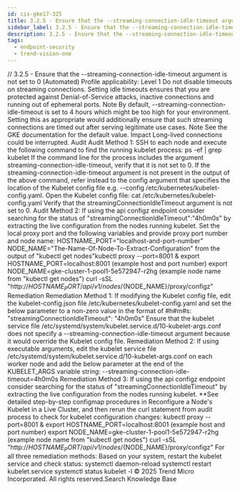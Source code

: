 ```yaml
---
id: cis-gke17-325
title: 3.2.5 - Ensure that the --streaming-connection-idle-timeout argument is not set to 0 (Automated)
sidebar_label: 3.2.5 - Ensure that the --streaming-connection-idle-timeout argument is not set to 0 (Automated)
description: 3.2.5 - Ensure that the --streaming-connection-idle-timeout argument is not set to 0 (Automated)
tags:
  - endpoint-security
  - trend-vision-one
---
```


/*<![CDATA[*/ $('#title').html($('meta[name=map-description]').attr('content')); /*]]>*/ 3.2.5 - Ensure that the --streaming-connection-idle-timeout argument is not set to 0 (Automated) Profile applicability: Level 1 Do not disable timeouts on streaming connections. Setting idle timeouts ensures that you are protected against Denial-of-Service attacks, inactive connections and running out of ephemeral ports. Note By default, --streaming-connection-idle-timeout is set to 4 hours which might be too high for your environment. Setting this as appropriate would additionally ensure that such streaming connections are timed out after serving legitimate use cases. Note See the GKE documentation for the default value. Impact Long-lived connections could be interrupted. Audit Audit Method 1: SSH to each node and execute the following command to find the running kubelet process: ps -ef | grep kubelet If the command line for the process includes the argument streaming-connection-idle-timeout, verify that it is not set to 0. If the streaming-connection-idle-timeout argument is not present in the output of the above command, refer instead to the config argument that specifies the location of the Kubelet config file e.g. --config /etc/kubernetes/kubelet-config.yaml. Open the Kubelet config file: cat /etc/kubernetes/kubelet-config.yaml Verify that the streamingConnectionIdleTimeout argument is not set to 0. Audit Method 2: If using the api configz endpoint consider searching for the status of "streamingConnectionIdleTimeout":"4h0m0s" by extracting the live configuration from the nodes running kubelet. Set the local proxy port and the following variables and provide proxy port number and node name: HOSTNAME_PORT="localhost-and-port-number" NODE_NAME="The-Name-Of-Node-To-Extract-Configuration" from the output of "kubectl get nodes"kubectl proxy --port=8001 & export HOSTNAME_PORT=localhost:8001 (example host and port number) export NODE_NAME=gke-cluster-1-pool1-5e572947-r2hg (example node name from "kubectl get nodes") curl -sSL "http://${HOSTNAME_PORT}/api/v1/nodes/${NODE_NAME}/proxy/configz" Remediation Remediation Method 1: If modifying the Kubelet config file, edit the kubelet-config.json file /etc/kubernetes/kubelet-config.yaml and set the below parameter to a non-zero value in the format of #h#m#s: "streamingConnectionIdleTimeout": "4h0m0s" Ensure that the kubelet service file /etc/systemd/system/kubelet.service.d/10-kubelet-args.conf does not specify a --streaming-connection-idle-timeout argument because it would override the Kubelet config file. Remediation Method 2: If using executable arguments, edit the kubelet service file /etc/systemd/system/kubelet.service.d/10-kubelet-args.conf on each worker node and add the below parameter at the end of the KUBELET_ARGS variable string: --streaming-connection-idle-timeout=4h0m0s Remediation Method 3: If using the api configz endpoint consider searching for the status of "streamingConnectionIdleTimeout" by extracting the live configuration from the nodes running kubelet. **See detailed step-by-step configmap procedures in Reconfigure a Node's Kubelet in a Live Cluster, and then rerun the curl statement from audit process to check for kubelet configuration changes: kubectl proxy --port=8001 & export HOSTNAME_PORT=localhost:8001 (example host and port number) export NODE_NAME=gke-cluster-1-pool1-5e572947-r2hg (example node name from "kubectl get nodes") curl -sSL "http://${HOSTNAME_PORT}/api/v1/nodes/${NODE_NAME}/proxy/configz" For all three remediation methods: Based on your system, restart the kubelet service and check status: systemctl daemon-reload systemctl restart kubelet.service systemctl status kubelet -l © 2025 Trend Micro Incorporated. All rights reserved.Search Knowledge Base